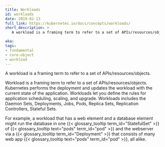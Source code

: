 ```yaml
---
title: Workloads
id: workloads
date: 2019-02-13
full_link: https://kubernetes.io/docs/concepts/workloads/
short_description: >
   A workload is a framing term to refer to a set of APIs/resources/objects.

aka: 
tags:
- fundamental
- core-object
- workload
---
```

  A workload is a framing term to refer to a set of APIs/resources/objects.

<!--more--> 

Workload is a framing term to refer to a set of APIs/resources/objects. Kubernetes performs the 
deployment and updates the workload with the current state of the application. Workloads let you define the 
rules for application scheduling, scaling, and upgrade.
Workloads includes the Daemon Sets, Deployments, Jobs, Pods, Replica Sets, Replication Controllers, Stateful Sets.

For example, a workload that has a web element and a database element might run the
database in one {{< glossary_tooltip term_id="StatefulSet" >}} of
{{< glossary_tooltip text="pods" term_id="pod" >}} and the webserver via
a {{< glossary_tooltip term_id="Deployment" >}} that consists of many web app
{{< glossary_tooltip text="pods" term_id="pod" >}}, all alike.
